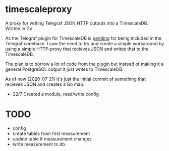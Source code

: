 # timescaleproxy
A proxy for writing Telegraf JSON HTTP outputs into a TimescaleDB. Written in Go

As the Telegraf plugin for TimescaleDB is [pending](https://github.com/influxdata/telegraf/pull/3428) for being included in the Telegraf codebase. 
I saw the need to try and create a simple workaround by using a simple HTTP-proxy that recieves JSON and writes that to the TimescaleDB.

The plan is to borrow a lot of code from the [plugin](https://github.com/svenklemm/telegraf/tree/postgres/plugins/outputs/postgresql) but instead of making it a general PostgreSQL output it just writes to TimescaleDB.

As of now (2020-07-21) it's just the initial commit of something that recieves JSON and creates a Go map.
- 22/7  Created a module, read/write config

# TODO
- config
- create tables from first measurement
- update table if measurement changes
- write measurement to db
